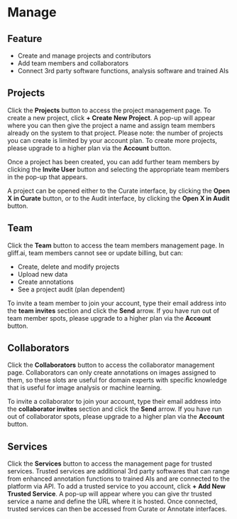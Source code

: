 # Manage

## Feature

- Create and manage projects and contributors
- Add team members and collaborators
- Connect 3rd party software functions, analysis software and trained AIs

## Projects

Click the **Projects** button to access the project management page.
To create a new project, click **+ Create New Project**.
A pop-up will appear where you can then give the project a name and assign team members already on the system to that project.
Please note: the number of projects you can create is limited by your account plan.
To create more projects, please upgrade to a higher plan via the **Account** button.

Once a project has been created, you can add further team members by clicking the **Invite User** button and selecting the appropriate team members in the pop-up that appears.

A project can be opened either to the Curate interface, by clicking the **Open X in Curate** button, or to the Audit interface, by clicking the **Open X in Audit** button.

## Team

Click the **Team** button to access the team members management page. In gliff.ai, team members cannot see or update billing, but can:

- Create, delete and modify projects
- Upload new data
- Create annotations
- See a project audit (plan dependent)

To invite a team member to join your account, type their email address into the **team invites** section and click the **Send** arrow.
If you have run out of team member spots, please upgrade to a higher plan via the **Account** button.

## Collaborators

Click the **Collaborators** button to access the collaborator management page. Collaborators can only create annotations on images assigned to them, so these slots are useful for domain experts with specific knowledge that is useful for image analysis or machine learning.

To invite a collaborator to join your account, type their email address into the **collaborator invites** section and click the **Send** arrow.
If you have run out of collaborator spots, please upgrade to a higher plan via the **Account** button.

## Services

Click the **Services** button to access the management page for trusted services.
Trusted services are additional 3rd party softwares that can range from enhanced annotation functions to trained AIs and are connected to the platform via API.
To add a trusted service to you account, click **+ Add New Trusted Service**.
A pop-up will appear where you can give thr trusted service a name and define the URL where it is hosted.
Once connected, trusted services can then be accessed from Curate or Annotate interfaces.
